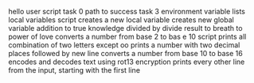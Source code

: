 hello user script
task 0
path to success
task 3
environment variable lists
local variables
script creates a new local variable
creates new global variable
addition to true knowledge
divided by divide
result to breath to power of love
converts a number from base 2 to bas e 10
script prints all combination of two letters except oo
prints a number with two decimal places followed by  new line
converts a number from base 10 to base 16
encodes and decodes text using rot13 encryption
prints every other line from the input, starting with the first line
